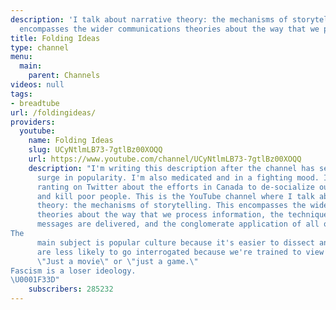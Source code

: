 ```yaml
---
description: 'I talk about narrative theory: the mechanisms of storytelling. This
  encompasses the wider communications theories about the way that we process information.'
title: Folding Ideas
type: channel
menu:
  main:
    parent: Channels
videos: null
tags:
- breadtube
url: /foldingideas/
providers:
  youtube:
    name: Folding Ideas
    slug: UCyNtlmLB73-7gtlBz00XOQQ
    url: https://www.youtube.com/channel/UCyNtlmLB73-7gtlBz00XOQQ
    description: "I'm writing this description after the channel has seen a sudden
      surge in popularity. I'm also medicated and in a fighting mood. I just finished
      ranting on Twitter about the efforts in Canada to de-socialize our medicine
      and kill poor people. This is the YouTube channel where I talk about narrative
      theory: the mechanisms of storytelling. This encompasses the wider communications
      theories about the way that we process information, the techniques of how those
      messages are delivered, and the conglomerate application of all of the above.
The
      main subject is popular culture because it's easier to dissect and its messages
      are less likely to go interrogated because we're trained to view it as innocuous.
      \"Just a movie\" or \"just a game.\"
Fascism is a loser ideology.
\U0001F33D"
    subscribers: 285232
---
```

